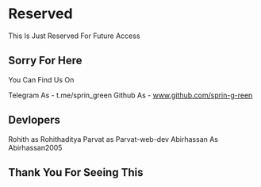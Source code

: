 # Reserved
This Is Just Reserved For Future Access

## Sorry For Here 
You Can Find Us On 

Telegram As - t.me/sprin_green
Github As - www.github.com/sprin-g-reen

## Devlopers 
Rohith as Rohithaditya
Parvat as Parvat-web-dev
Abirhassan As Abirhassan2005

## Thank You For Seeing This
